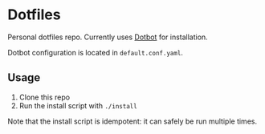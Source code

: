 # Dotfiles

Personal dotfiles repo. Currently uses [Dotbot](https://github.com/anishathalye/dotbot) for installation.

Dotbot configuration is located in `default.conf.yaml`.

## Usage

1. Clone this repo
2. Run the install script with `./install`

Note that the install script is idempotent: it can safely be run multiple times.
